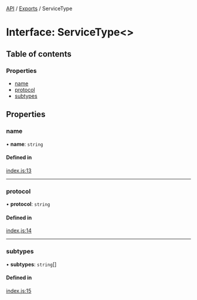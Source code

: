 [API](../README.md) / [Exports](../modules.md) / ServiceType

# Interface: ServiceType<\>

## Table of contents

### Properties

- [name](ServiceType.md#name)
- [protocol](ServiceType.md#protocol)
- [subtypes](ServiceType.md#subtypes)

## Properties

### name

• **name**: `string`

#### Defined in

[index.js:13](https://github.com/digidem/mdns-sd-discovery/blob/bc3bd7f/index.js#L13)

___

### protocol

• **protocol**: `string`

#### Defined in

[index.js:14](https://github.com/digidem/mdns-sd-discovery/blob/bc3bd7f/index.js#L14)

___

### subtypes

• **subtypes**: `string`[]

#### Defined in

[index.js:15](https://github.com/digidem/mdns-sd-discovery/blob/bc3bd7f/index.js#L15)
